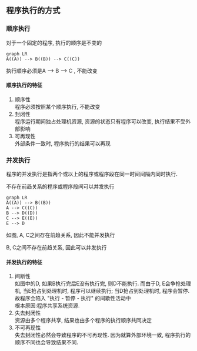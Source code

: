 ## 程序执行的方式

### 顺序执行

对于一个固定的程序, 执行的顺序是不变的

```mermaid
graph LR
A((A)) --> B((B)) --> C((C))
```

执行顺序必须是A --> B --> C , 不能改变

#### 顺序执行的特征
1. 顺序性 <br/> 程序必须按照某个顺序执行, 不能改变
2. 封闭性<br/> 程序运行期间独占处理机资源, 资源的状态只有程序可以改变, 执行结果不受外部影响
3. 可再现性 <br/> 外部条件一致时, 程序执行的结果可以再现

### 并发执行
程序的并发执行是指两个或以上的程序或程序段在同一时间间隔内同时执行.

不存在前趋关系的程序或程序段间可以并发执行

```mermaid
graph LR
A((A)) --> B((B))
A --> C((C))
B --> D((D))
C --> E((E))
E --> D
```

如图, A, C之间存在前趋关系, 因此不能并发执行

B, C之间不存在前趋关系, 因此可以并发执行

#### 并发执行的特征

1. 间断性 <br/> 如图中的D, 如果B执行完后E没有执行完, 则D不能执行. 而由于D, E会争抢处理机, 当E抢占到处理机时, 程序可以继续执行; 当D抢占到处理机时, 程序会暂停. 故程序会陷入 "执行 - 暂停 - 执行" 的间歇性活动中<br/> 根本原因:程序共享系统资源.
2. 失去封闭性 <br/> 资源由多个程序共享, 结果也由多个程序的执行顺序共同决定
3. 不可再现性 <br/> 失去封闭性必然会导致程序的不可再现性. 因为就算外部环境一致, 程序执行的顺序不同也会导致结果不同.  